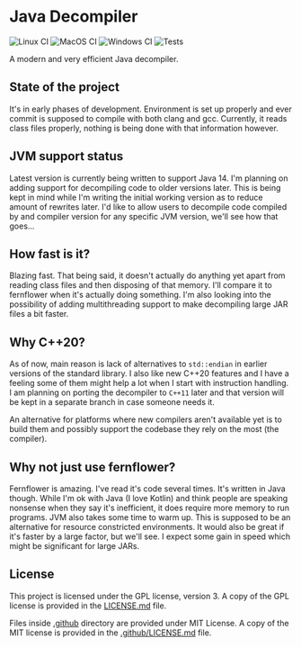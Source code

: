 # Java Decompiler
![Linux CI](https://github.com/Caellian/java-decompiler/workflows/Linux%20CI/badge.svg)
![MacOS CI](https://github.com/Caellian/java-decompiler/workflows/MacOS%20CI/badge.svg)
![Windows CI](https://github.com/Caellian/java-decompiler/workflows/Windows%20CI/badge.svg)
![Tests](https://github.com/Caellian/java-decompiler/workflows/Tests/badge.svg)

A modern and very efficient Java decompiler.

## State of the project

It's in early phases of development.
Environment is set up properly and ever commit is supposed to compile with both clang and gcc.
Currently, it reads class files properly, nothing is being done with that information however.

## JVM support status

Latest version is currently being written to support Java 14.
I'm planning on adding support for decompiling code to older versions later.
This is being kept in mind while I'm writing the initial working version as to reduce amount of rewrites later. 
I'd like to allow users to decompile code compiled by and compiler version for any specific JVM version, we'll see how
that goes...

## How fast is it?

Blazing fast. That being said, it doesn't actually do anything yet apart from reading class files and then disposing
of that memory. I'll compare it to fernflower when it's actually doing something. I'm also looking into the possibility
of adding multithreading support to make decompiling large JAR files a bit faster.

## Why C++20?

As of now, main reason is lack of alternatives to `std::endian` in earlier versions of the standard library.
I also like new C++20 features and I have a feeling some of them might help a lot when I start with instruction
handling.
I am planning on porting the decompiler to `C++11` later and that version will be kept in a separate branch in case
someone needs it.

An alternative for platforms where new compilers aren't available yet is to build them and possibly support the codebase
they rely on the most (the compiler).

## Why not just use fernflower?

Fernflower is amazing. I've read it's code several times.
It's written in Java though.
While I'm ok with Java (I love Kotlin) and think people are speaking nonsense when they say it's inefficient, it does
require more memory to run programs.
JVM also takes some time to warm up.
This is supposed to be an alternative for resource constricted environments.
It would also be great if it's faster by a large factor, but we'll see.
I expect some gain in speed which might be significant for large JARs.

## License

This project is licensed under the GPL license, version 3.
A copy of the GPL license is provided in the [LICENSE.md](LICENSE.md) file.

Files inside [.github](.github) directory are provided under MIT License.
A copy of the MIT license is provided in the [.github/LICENSE.md](.github/LICENSE.md) file.
